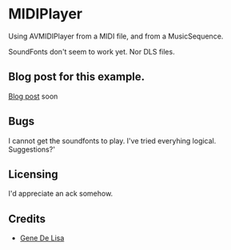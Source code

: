 # MIDIPlayer

Using AVMIDIPlayer from a MIDI file, and from a MusicSequence.

SoundFonts don't seem to work yet. Nor DLS files.


## Blog post for this example.

[Blog post](http://www.rockhoppertech.com/blog/)
soon


## Bugs

I cannot get the soundfonts to play. I've tried everyhing logical. Suggestions?'


## Licensing

I'd appreciate an ack somehow.

## Credits

*	[Gene De Lisa](http://rockhoppertech.com/blog/)
